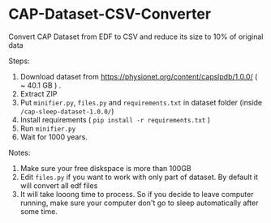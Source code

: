 # CAP-Dataset-CSV-Converter
Convert CAP Dataset from EDF to CSV and reduce its size to 10% of original data

Steps:

1. Download dataset from https://physionet.org/content/capslpdb/1.0.0/ ( ~ 40.1 GB ) .
2. Extract ZIP
3. Put `minifier.py`, `files.py` and `requirements.txt` in dataset folder (inside `/cap-sleep-dataset-1.0.0/`)
4. Install requirements ( `pip install -r requirements.txt` )
5. Run `minifier.py`
6. Wait for 1000 years.

Notes:

1. Make sure your free diskspace is more than 100GB
2. Edit `files.py` if you want to work with only part of dataset. By default it will convert all edf files
3. It will take looong time to process. So if you decide to leave computer running, make sure your computer don't go to sleep automatically after some time.
